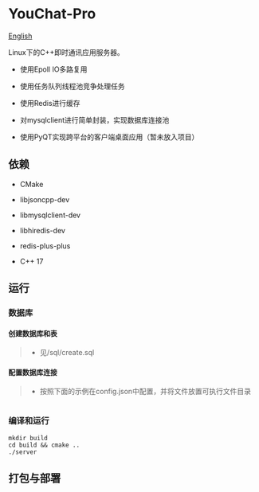# YouChat-Pro

[English](./README.md)

Linux下的C++即时通讯应用服务器。

- 使用Epoll IO多路复用

- 使用任务队列线程池竞争处理任务

- 使用Redis进行缓存

- 对mysqlclient进行简单封装，实现数据库连接池

- 使用PyQT实现跨平台的客户端桌面应用（暂未放入项目）

## 依赖

- CMake

- libjsoncpp-dev

- libmysqlclient-dev

- libhiredis-dev

- redis-plus-plus

- C++ 17

## 运行

### 数据库

#### 创建数据库和表

> - 见/sql/create.sql

#### 配置数据库连接

> - 按照下面的示例在config.json中配置，并将文件放置可执行文件目录

```json

```

### 编译和运行

```shell
mkdir build
cd build && cmake ..
./server
```

## 打包与部署

